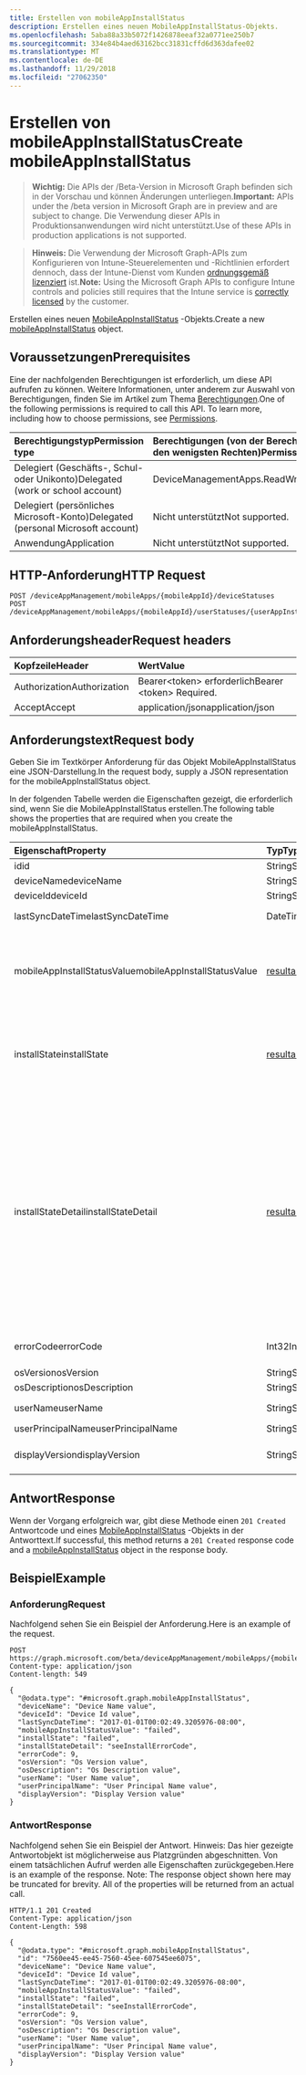 ```yaml
---
title: Erstellen von mobileAppInstallStatus
description: Erstellen eines neuen MobileAppInstallStatus-Objekts.
ms.openlocfilehash: 5aba88a33b5072f1426878eeaf32a0771ee250b7
ms.sourcegitcommit: 334e84b4aed63162bcc31831cffd6d363dafee02
ms.translationtype: MT
ms.contentlocale: de-DE
ms.lasthandoff: 11/29/2018
ms.locfileid: "27062350"
---
```

# <a name="create-mobileappinstallstatus"></a><span data-ttu-id="4313e-103">Erstellen von mobileAppInstallStatus</span><span class="sxs-lookup"><span data-stu-id="4313e-103">Create mobileAppInstallStatus</span></span>

> <span data-ttu-id="4313e-104">**Wichtig:** Die APIs der /Beta-Version in Microsoft Graph befinden sich in der Vorschau und können Änderungen unterliegen.</span><span class="sxs-lookup"><span data-stu-id="4313e-104">**Important:** APIs under the /beta version in Microsoft Graph are in preview and are subject to change.</span></span> <span data-ttu-id="4313e-105">Die Verwendung dieser APIs in Produktionsanwendungen wird nicht unterstützt.</span><span class="sxs-lookup"><span data-stu-id="4313e-105">Use of these APIs in production applications is not supported.</span></span>

> <span data-ttu-id="4313e-106">**Hinweis:** Die Verwendung der Microsoft Graph-APIs zum Konfigurieren von Intune-Steuerelementen und -Richtlinien erfordert dennoch, dass der Intune-Dienst vom Kunden [ordnungsgemäß lizenziert](https://go.microsoft.com/fwlink/?linkid=839381) ist.</span><span class="sxs-lookup"><span data-stu-id="4313e-106">**Note:** Using the Microsoft Graph APIs to configure Intune controls and policies still requires that the Intune service is [correctly licensed](https://go.microsoft.com/fwlink/?linkid=839381) by the customer.</span></span>

<span data-ttu-id="4313e-107">Erstellen eines neuen [MobileAppInstallStatus](../resources/intune-apps-mobileappinstallstatus.md) -Objekts.</span><span class="sxs-lookup"><span data-stu-id="4313e-107">Create a new [mobileAppInstallStatus](../resources/intune-apps-mobileappinstallstatus.md) object.</span></span>
## <a name="prerequisites"></a><span data-ttu-id="4313e-108">Voraussetzungen</span><span class="sxs-lookup"><span data-stu-id="4313e-108">Prerequisites</span></span>
<span data-ttu-id="4313e-p102">Eine der nachfolgenden Berechtigungen ist erforderlich, um diese API aufrufen zu können. Weitere Informationen, unter anderem zur Auswahl von Berechtigungen, finden Sie im Artikel zum Thema [Berechtigungen](/graph/permissions-reference).</span><span class="sxs-lookup"><span data-stu-id="4313e-p102">One of the following permissions is required to call this API. To learn more, including how to choose permissions, see [Permissions](/graph/permissions-reference).</span></span>

|<span data-ttu-id="4313e-111">Berechtigungstyp</span><span class="sxs-lookup"><span data-stu-id="4313e-111">Permission type</span></span>|<span data-ttu-id="4313e-112">Berechtigungen (von der Berechtigung mit den meisten Rechten zu der mit den wenigsten Rechten)</span><span class="sxs-lookup"><span data-stu-id="4313e-112">Permissions (from most to least privileged)</span></span>|
|:---|:---|
|<span data-ttu-id="4313e-113">Delegiert (Geschäfts-, Schul- oder Unikonto)</span><span class="sxs-lookup"><span data-stu-id="4313e-113">Delegated (work or school account)</span></span>|<span data-ttu-id="4313e-114">DeviceManagementApps.ReadWrite.All</span><span class="sxs-lookup"><span data-stu-id="4313e-114">DeviceManagementApps.ReadWrite.All</span></span>|
|<span data-ttu-id="4313e-115">Delegiert (persönliches Microsoft-Konto)</span><span class="sxs-lookup"><span data-stu-id="4313e-115">Delegated (personal Microsoft account)</span></span>|<span data-ttu-id="4313e-116">Nicht unterstützt</span><span class="sxs-lookup"><span data-stu-id="4313e-116">Not supported.</span></span>|
|<span data-ttu-id="4313e-117">Anwendung</span><span class="sxs-lookup"><span data-stu-id="4313e-117">Application</span></span>|<span data-ttu-id="4313e-118">Nicht unterstützt</span><span class="sxs-lookup"><span data-stu-id="4313e-118">Not supported.</span></span>|

## <a name="http-request"></a><span data-ttu-id="4313e-119">HTTP-Anforderung</span><span class="sxs-lookup"><span data-stu-id="4313e-119">HTTP Request</span></span>
<!-- {
  "blockType": "ignored"
}
-->
``` http
POST /deviceAppManagement/mobileApps/{mobileAppId}/deviceStatuses
POST /deviceAppManagement/mobileApps/{mobileAppId}/userStatuses/{userAppInstallStatusId}/deviceStatuses
```

## <a name="request-headers"></a><span data-ttu-id="4313e-120">Anforderungsheader</span><span class="sxs-lookup"><span data-stu-id="4313e-120">Request headers</span></span>
|<span data-ttu-id="4313e-121">Kopfzeile</span><span class="sxs-lookup"><span data-stu-id="4313e-121">Header</span></span>|<span data-ttu-id="4313e-122">Wert</span><span class="sxs-lookup"><span data-stu-id="4313e-122">Value</span></span>|
|:---|:---|
|<span data-ttu-id="4313e-123">Authorization</span><span class="sxs-lookup"><span data-stu-id="4313e-123">Authorization</span></span>|<span data-ttu-id="4313e-124">Bearer&lt;token&gt; erforderlich</span><span class="sxs-lookup"><span data-stu-id="4313e-124">Bearer &lt;token&gt; Required.</span></span>|
|<span data-ttu-id="4313e-125">Accept</span><span class="sxs-lookup"><span data-stu-id="4313e-125">Accept</span></span>|<span data-ttu-id="4313e-126">application/json</span><span class="sxs-lookup"><span data-stu-id="4313e-126">application/json</span></span>|

## <a name="request-body"></a><span data-ttu-id="4313e-127">Anforderungstext</span><span class="sxs-lookup"><span data-stu-id="4313e-127">Request body</span></span>
<span data-ttu-id="4313e-128">Geben Sie im Textkörper Anforderung für das Objekt MobileAppInstallStatus eine JSON-Darstellung.</span><span class="sxs-lookup"><span data-stu-id="4313e-128">In the request body, supply a JSON representation for the mobileAppInstallStatus object.</span></span>

<span data-ttu-id="4313e-129">In der folgenden Tabelle werden die Eigenschaften gezeigt, die erforderlich sind, wenn Sie die MobileAppInstallStatus erstellen.</span><span class="sxs-lookup"><span data-stu-id="4313e-129">The following table shows the properties that are required when you create the mobileAppInstallStatus.</span></span>

|<span data-ttu-id="4313e-130">Eigenschaft</span><span class="sxs-lookup"><span data-stu-id="4313e-130">Property</span></span>|<span data-ttu-id="4313e-131">Typ</span><span class="sxs-lookup"><span data-stu-id="4313e-131">Type</span></span>|<span data-ttu-id="4313e-132">Beschreibung</span><span class="sxs-lookup"><span data-stu-id="4313e-132">Description</span></span>|
|:---|:---|:---|
|<span data-ttu-id="4313e-133">id</span><span class="sxs-lookup"><span data-stu-id="4313e-133">id</span></span>|<span data-ttu-id="4313e-134">String</span><span class="sxs-lookup"><span data-stu-id="4313e-134">String</span></span>|<span data-ttu-id="4313e-135">Schlüssel der Entität</span><span class="sxs-lookup"><span data-stu-id="4313e-135">Key of the entity.</span></span>|
|<span data-ttu-id="4313e-136">deviceName</span><span class="sxs-lookup"><span data-stu-id="4313e-136">deviceName</span></span>|<span data-ttu-id="4313e-137">String</span><span class="sxs-lookup"><span data-stu-id="4313e-137">String</span></span>|<span data-ttu-id="4313e-138">Gerätename</span><span class="sxs-lookup"><span data-stu-id="4313e-138">Device name</span></span>|
|<span data-ttu-id="4313e-139">deviceId</span><span class="sxs-lookup"><span data-stu-id="4313e-139">deviceId</span></span>|<span data-ttu-id="4313e-140">String</span><span class="sxs-lookup"><span data-stu-id="4313e-140">String</span></span>|<span data-ttu-id="4313e-141">Geräte-ID</span><span class="sxs-lookup"><span data-stu-id="4313e-141">Device ID</span></span>|
|<span data-ttu-id="4313e-142">lastSyncDateTime</span><span class="sxs-lookup"><span data-stu-id="4313e-142">lastSyncDateTime</span></span>|<span data-ttu-id="4313e-143">DateTimeOffset</span><span class="sxs-lookup"><span data-stu-id="4313e-143">DateTimeOffset</span></span>|<span data-ttu-id="4313e-144">Letzte Synchronisierung Datum-Zeit</span><span class="sxs-lookup"><span data-stu-id="4313e-144">Last sync date time</span></span>|
|<span data-ttu-id="4313e-145">mobileAppInstallStatusValue</span><span class="sxs-lookup"><span data-stu-id="4313e-145">mobileAppInstallStatusValue</span></span>|[<span data-ttu-id="4313e-146">resultantAppState</span><span class="sxs-lookup"><span data-stu-id="4313e-146">resultantAppState</span></span>](../resources/intune-shared-resultantappstate.md)|<span data-ttu-id="4313e-147">Der Installationsstatus der app.</span><span class="sxs-lookup"><span data-stu-id="4313e-147">The install state of the app.</span></span> <span data-ttu-id="4313e-148">Mögliche Werte sind: `installed`, `failed`, `notInstalled`, `uninstallFailed`, `pendingInstall`, `unknown` und `notApplicable`.</span><span class="sxs-lookup"><span data-stu-id="4313e-148">Possible values are: `installed`, `failed`, `notInstalled`, `uninstallFailed`, `pendingInstall`, `unknown`, `notApplicable`.</span></span>|
|<span data-ttu-id="4313e-149">installState</span><span class="sxs-lookup"><span data-stu-id="4313e-149">installState</span></span>|[<span data-ttu-id="4313e-150">resultantAppState</span><span class="sxs-lookup"><span data-stu-id="4313e-150">resultantAppState</span></span>](../resources/intune-shared-resultantappstate.md)|<span data-ttu-id="4313e-151">Der Installationsstatus der app.</span><span class="sxs-lookup"><span data-stu-id="4313e-151">The install state of the app.</span></span> <span data-ttu-id="4313e-152">Mögliche Werte sind: `installed`, `failed`, `notInstalled`, `uninstallFailed`, `pendingInstall`, `unknown` und `notApplicable`.</span><span class="sxs-lookup"><span data-stu-id="4313e-152">Possible values are: `installed`, `failed`, `notInstalled`, `uninstallFailed`, `pendingInstall`, `unknown`, `notApplicable`.</span></span>|
|<span data-ttu-id="4313e-153">installStateDetail</span><span class="sxs-lookup"><span data-stu-id="4313e-153">installStateDetail</span></span>|[<span data-ttu-id="4313e-154">resultantAppStateDetail</span><span class="sxs-lookup"><span data-stu-id="4313e-154">resultantAppStateDetail</span></span>](../resources/intune-apps-resultantappstatedetail.md)|<span data-ttu-id="4313e-155">Die Details der Installation Zustand der app.</span><span class="sxs-lookup"><span data-stu-id="4313e-155">The install state detail of the app.</span></span> <span data-ttu-id="4313e-156">Mögliche Werte: `noAdditionalDetails`, `seeInstallErrorCode`, `seeUninstallErrorCode`, `pendingReboot`, `platformNotApplicable`, `minimumCpuSpeedNotMet`, `minimumLogicalProcessorCountNotMet`, `minimumPhysicalMemoryNotMet`, `minimumOsVersionNotMet`, `minimumDiskSpaceNotMet`, `processorArchitectureNotApplicable`.</span><span class="sxs-lookup"><span data-stu-id="4313e-156">Possible values are: `noAdditionalDetails`, `seeInstallErrorCode`, `seeUninstallErrorCode`, `pendingReboot`, `platformNotApplicable`, `minimumCpuSpeedNotMet`, `minimumLogicalProcessorCountNotMet`, `minimumPhysicalMemoryNotMet`, `minimumOsVersionNotMet`, `minimumDiskSpaceNotMet`, `processorArchitectureNotApplicable`.</span></span>|
|<span data-ttu-id="4313e-157">errorCode</span><span class="sxs-lookup"><span data-stu-id="4313e-157">errorCode</span></span>|<span data-ttu-id="4313e-158">Int32</span><span class="sxs-lookup"><span data-stu-id="4313e-158">Int32</span></span>|<span data-ttu-id="4313e-159">Der Fehler im code für die Installation oder Deinstallieren von Fehlern.</span><span class="sxs-lookup"><span data-stu-id="4313e-159">The error code for install or uninstall failures.</span></span>|
|<span data-ttu-id="4313e-160">osVersion</span><span class="sxs-lookup"><span data-stu-id="4313e-160">osVersion</span></span>|<span data-ttu-id="4313e-161">String</span><span class="sxs-lookup"><span data-stu-id="4313e-161">String</span></span>|<span data-ttu-id="4313e-162">Version des Betriebssystems</span><span class="sxs-lookup"><span data-stu-id="4313e-162">OS Version</span></span>|
|<span data-ttu-id="4313e-163">osDescription</span><span class="sxs-lookup"><span data-stu-id="4313e-163">osDescription</span></span>|<span data-ttu-id="4313e-164">String</span><span class="sxs-lookup"><span data-stu-id="4313e-164">String</span></span>|<span data-ttu-id="4313e-165">OS Beschreibung</span><span class="sxs-lookup"><span data-stu-id="4313e-165">OS Description</span></span>|
|<span data-ttu-id="4313e-166">userName</span><span class="sxs-lookup"><span data-stu-id="4313e-166">userName</span></span>|<span data-ttu-id="4313e-167">String</span><span class="sxs-lookup"><span data-stu-id="4313e-167">String</span></span>|<span data-ttu-id="4313e-168">Name des Aufnahmegeräts Benutzer</span><span class="sxs-lookup"><span data-stu-id="4313e-168">Device User Name</span></span>|
|<span data-ttu-id="4313e-169">userPrincipalName</span><span class="sxs-lookup"><span data-stu-id="4313e-169">userPrincipalName</span></span>|<span data-ttu-id="4313e-170">String</span><span class="sxs-lookup"><span data-stu-id="4313e-170">String</span></span>|<span data-ttu-id="4313e-171">Benutzerprinzipalname</span><span class="sxs-lookup"><span data-stu-id="4313e-171">User Principal Name</span></span>|
|<span data-ttu-id="4313e-172">displayVersion</span><span class="sxs-lookup"><span data-stu-id="4313e-172">displayVersion</span></span>|<span data-ttu-id="4313e-173">String</span><span class="sxs-lookup"><span data-stu-id="4313e-173">String</span></span>|<span data-ttu-id="4313e-174">Menschen lesbare Version der Anwendung</span><span class="sxs-lookup"><span data-stu-id="4313e-174">Human readable version of the application</span></span>|



## <a name="response"></a><span data-ttu-id="4313e-175">Antwort</span><span class="sxs-lookup"><span data-stu-id="4313e-175">Response</span></span>
<span data-ttu-id="4313e-176">Wenn der Vorgang erfolgreich war, gibt diese Methode einen `201 Created` Antwortcode und eines [MobileAppInstallStatus](../resources/intune-apps-mobileappinstallstatus.md) -Objekts in der Antworttext.</span><span class="sxs-lookup"><span data-stu-id="4313e-176">If successful, this method returns a `201 Created` response code and a [mobileAppInstallStatus](../resources/intune-apps-mobileappinstallstatus.md) object in the response body.</span></span>

## <a name="example"></a><span data-ttu-id="4313e-177">Beispiel</span><span class="sxs-lookup"><span data-stu-id="4313e-177">Example</span></span>
### <a name="request"></a><span data-ttu-id="4313e-178">Anforderung</span><span class="sxs-lookup"><span data-stu-id="4313e-178">Request</span></span>
<span data-ttu-id="4313e-179">Nachfolgend sehen Sie ein Beispiel der Anforderung.</span><span class="sxs-lookup"><span data-stu-id="4313e-179">Here is an example of the request.</span></span>
``` http
POST https://graph.microsoft.com/beta/deviceAppManagement/mobileApps/{mobileAppId}/deviceStatuses
Content-type: application/json
Content-length: 549

{
  "@odata.type": "#microsoft.graph.mobileAppInstallStatus",
  "deviceName": "Device Name value",
  "deviceId": "Device Id value",
  "lastSyncDateTime": "2017-01-01T00:02:49.3205976-08:00",
  "mobileAppInstallStatusValue": "failed",
  "installState": "failed",
  "installStateDetail": "seeInstallErrorCode",
  "errorCode": 9,
  "osVersion": "Os Version value",
  "osDescription": "Os Description value",
  "userName": "User Name value",
  "userPrincipalName": "User Principal Name value",
  "displayVersion": "Display Version value"
}
```

### <a name="response"></a><span data-ttu-id="4313e-180">Antwort</span><span class="sxs-lookup"><span data-stu-id="4313e-180">Response</span></span>
<span data-ttu-id="4313e-p106">Nachfolgend sehen Sie ein Beispiel der Antwort. Hinweis: Das hier gezeigte Antwortobjekt ist möglicherweise aus Platzgründen abgeschnitten. Von einem tatsächlichen Aufruf werden alle Eigenschaften zurückgegeben.</span><span class="sxs-lookup"><span data-stu-id="4313e-p106">Here is an example of the response. Note: The response object shown here may be truncated for brevity. All of the properties will be returned from an actual call.</span></span>
``` http
HTTP/1.1 201 Created
Content-Type: application/json
Content-Length: 598

{
  "@odata.type": "#microsoft.graph.mobileAppInstallStatus",
  "id": "7560ee45-ee45-7560-45ee-607545ee6075",
  "deviceName": "Device Name value",
  "deviceId": "Device Id value",
  "lastSyncDateTime": "2017-01-01T00:02:49.3205976-08:00",
  "mobileAppInstallStatusValue": "failed",
  "installState": "failed",
  "installStateDetail": "seeInstallErrorCode",
  "errorCode": 9,
  "osVersion": "Os Version value",
  "osDescription": "Os Description value",
  "userName": "User Name value",
  "userPrincipalName": "User Principal Name value",
  "displayVersion": "Display Version value"
}
```





